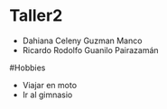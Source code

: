 # Taller2
- Dahiana Celeny Guzman Manco
- Ricardo Rodolfo Guanilo Pairazamán

#Hobbies
- Viajar en moto
- Ir al gimnasio
